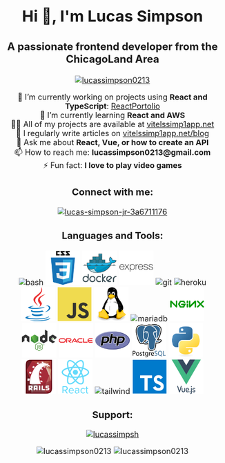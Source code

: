 <h1 align="center" style="font-size: 36px;">Hi 👋, I'm Lucas Simpson</h1>
<h3 align="center" style="font-size: 24px;">A passionate frontend developer from the ChicagoLand Area</h3>

<p align="center" style="font-size: 18px;">
  <a href="https://github.com/lucassimpson0213">
    <img src="https://komarev.com/ghpvc/?username=lucassimpson0213&label=Profile%20views&color=0e75b6&style=flat-square" alt="lucassimpson0213" />
  </a>
</p>

<p align="center" style="font-size: 18px;">
  🔭 I’m currently working on projects using <strong>React and TypeScript</strong>: <a href="https://github.com/lucassimpson0213/ReactPortolio" target="_blank">ReactPortolio</a><br>
  🌱 I’m currently learning <strong>React and AWS</strong><br>
  👨‍💻 All of my projects are available at <a href="http://vitelssimp1app.net" target="_blank">vitelssimp1app.net</a><br>
  📝 I regularly write articles on <a href="http://vitelssimp1app.net/blog" target="_blank">vitelssimp1app.net/blog</a><br>
  💬 Ask me about <strong>React, Vue, or how to create an API</strong><br>
  📫 How to reach me: <strong>lucassimpson0213@gmail.com</strong><br>
  ⚡ Fun fact: <strong>I love to play video games</strong>
</p>

<h3 align="center" style="font-size: 22px;">Connect with me:</h3>
<p align="center" style="font-size: 18px;">
  <a href="https://linkedin.com/in/lucas-simpson-jr-3a6711176" target="_blank">
    <img align="center" src="https://raw.githubusercontent.com/rahuldkjain/github-profile-readme-generator/master/src/images/icons/Social/linked-in-alt.svg" alt="lucas-simpson-jr-3a6711176" height="80" width="80" />
  </a>
</p>

<h3 align="center" style="font-size: 22px;">Languages and Tools:</h3>
<p align="center" style="font-size: 18px;">
   <img src="https://www.vectorlogo.zone/logos/gnu_bash/gnu_bash-icon.svg" alt="bash" width="80" height="80"/>
  <img src="https://raw.githubusercontent.com/devicons/devicon/master/icons/css3/css3-original-wordmark.svg" alt="css3" width="80" height="80"/>
  <img src="https://raw.githubusercontent.com/devicons/devicon/master/icons/docker/docker-original-wordmark.svg" alt="docker" width="80" height="80"/>
  <img src="https://raw.githubusercontent.com/devicons/devicon/master/icons/express/express-original-wordmark.svg" alt="express" width="80" height="80"/>
  <img src="https://www.vectorlogo.zone/logos/git-scm/git-scm-icon.svg" alt="git" width="80" height="80"/>
  <img src="https://www.vectorlogo.zone/logos/heroku/heroku-icon.svg" alt="heroku" width="80" height="80"/>
  <img src="https://raw.githubusercontent.com/devicons/devicon/master/icons/java/java-original.svg" alt="java" width="80" height="80"/>
  <img src="https://raw.githubusercontent.com/devicons/devicon/master/icons/javascript/javascript-original.svg" alt="javascript" width="80" height="80"/>
  <img src="https://raw.githubusercontent.com/devicons/devicon/master/icons/linux/linux-original.svg" alt="linux" width="80" height="80"/>
  <img src="https://www.vectorlogo.zone/logos/mariadb/mariadb-icon.svg" alt="mariadb" width="80" height="80"/>
  <img src="https://raw.githubusercontent.com/devicons/devicon/master/icons/nginx/nginx-original.svg" alt="nginx" width="80" height="80"/>
  <img src="https://raw.githubusercontent.com/devicons/devicon/master/icons/nodejs/nodejs-original-wordmark.svg" alt="nodejs" width="80" height="80"/>
  <img src="https://raw.githubusercontent.com/devicons/devicon/master/icons/oracle/oracle-original.svg" alt="oracle" width="80" height="80"/>
  <img src="https://raw.githubusercontent.com/devicons/devicon/master/icons/php/php-original.svg" alt="php" width="80" height="80"/>
  <img src="https://raw.githubusercontent.com/devicons/devicon/master/icons/postgresql/postgresql-original-wordmark.svg" alt="postgresql" width="80" height="80"/>
  <img src="https://raw.githubusercontent.com/devicons/devicon/master/icons/python/python-original.svg" alt="python" width="80" height="80"/>
  <img src="https://raw.githubusercontent.com/devicons/devicon/master/icons/rails/rails-original-wordmark.svg" alt="rails" width="80" height="80"/>
  <img src="https://raw.githubusercontent.com/devicons/devicon/master/icons/react/react-original-wordmark.svg" alt="react" width="80" height="80"/>
  <img src="https://www.vectorlogo.zone/logos/tailwindcss/tailwindcss-icon.svg" alt="tailwind" width="80" height="80"/>
  <img src="https://raw.githubusercontent.com/devicons/devicon/master/icons/typescript/typescript-original.svg" alt="typescript" width="80" height="80"/>
  <img src="https://raw.githubusercontent.com/devicons/devicon/master/icons/vuejs/vuejs-original-wordmark.svg" alt="vuejs" width="80" height="80"/>
</p>

<h3 align="center" style="font-size: 22px;">Support:</h3>
<p align="center" style="font-size: 18px;">
  <a href="https://www.buymeacoffee.com/lucassimpsh"> 
    <img src="https://cdn.buymeacoffee.com/buttons/v2/default-yellow.png" height="50" width="210" alt="lucassimpsh" />
  </a>
</p>

<div align="center" style="font-size: 18px;">
  <img src="https://github-readme-stats.vercel.app/api/top-langs?username=lucassimpson0213&show_icons=true&locale=en&layout=compact" alt="lucassimpson0213" />
  <img src="https://github-readme-stats.vercel.app/api?username=lucassimpson0213&show_icons=true&locale=en" alt="lucassimpson0213" />
</div>


